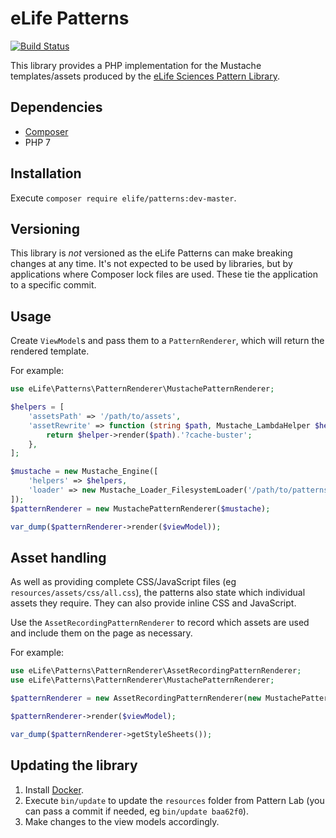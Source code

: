eLife Patterns
==============

[![Build Status](http://ci--alfred.elifesciences.org/buildStatus/icon?job=library-patterns-php)](http://ci--alfred.elifesciences.org/job/library-patterns-php/)

This library provides a PHP implementation for the Mustache templates/assets produced by the [eLife Sciences Pattern Library](https://github.com/elifesciences/pattern-library).

Dependencies
------------

* [Composer](https://getcomposer.org/)
* PHP 7

Installation
------------

Execute `composer require elife/patterns:dev-master`.

Versioning
----------

This library is _not_ versioned as the eLife Patterns can make breaking changes at any time. It's not expected to be used by libraries, but by applications where Composer lock files are used. These tie the application to a specific commit.

Usage
-----

Create `ViewModel`s and pass them to a `PatternRenderer`, which will return the rendered template.

For example:

```php
use eLife\Patterns\PatternRenderer\MustachePatternRenderer;

$helpers = [
    'assetsPath' => '/path/to/assets',
    'assetRewrite' => function (string $path, Mustache_LambdaHelper $helper) : string {
        return $helper->render($path).'?cache-buster';
    },
];

$mustache = new Mustache_Engine([
    'helpers' => $helpers,
    'loader' => new Mustache_Loader_FilesystemLoader('/path/to/patterns-php'),
]);
$patternRenderer = new MustachePatternRenderer($mustache);

var_dump($patternRenderer->render($viewModel));
```

Asset handling
--------------

As well as providing complete CSS/JavaScript files (eg `resources/assets/css/all.css`), the patterns also state which individual assets they require. They can also provide inline CSS and JavaScript.

Use the `AssetRecordingPatternRenderer` to record which assets are used and include them on the page as necessary.

For example:

```php
use eLife\Patterns\PatternRenderer\AssetRecordingPatternRenderer;
use eLife\Patterns\PatternRenderer\MustachePatternRenderer;

$patternRenderer = new AssetRecordingPatternRenderer(new MustachePatternRenderer($mustache));

$patternRenderer->render($viewModel);

var_dump($patternRenderer->getStyleSheets());
```

Updating the library
--------------------

1. Install [Docker](https://www.docker.com/).
2. Execute `bin/update` to update the `resources` folder from Pattern Lab (you can pass a commit if needed, eg `bin/update baa62f0`).
3. Make changes to the view models accordingly.
